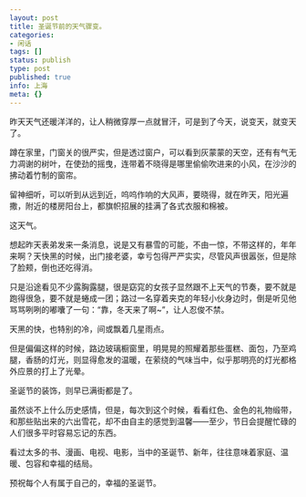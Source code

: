 ```yaml
---
layout: post
title: 圣诞节前的天气骤变。
categories:
- 闲话
tags: []
status: publish
type: post
published: true
info: 上海
meta: {}
---
```

昨天天气还暖洋洋的，让人稍微穿厚一点就冒汗，可是到了今天，说变天，就变天了。

蹲在家里，门窗关的很严实，但是透过窗户，可以看到灰蒙蒙的天空，还有有气无力凋谢的树叶，在使劲的摇曳，连带着不晓得是哪里偷偷吹进来的小风，在沙沙的拂动着竹制的窗帘。

留神细听，可以听到从远到近，呜呜作响的大风声，要晓得，就在昨天，阳光遍撒，附近的楼房阳台上，都旗帜招展的挂满了各式衣服和棉被。

这天气。

想起昨天表弟发来一条消息，说是又有暴雪的可能，不由一惊，不带这样的，年年来啊？天快黑的时候，出门接老婆，幸亏包得严严实实，尽管风声很嚣张，但是除了脸颊，倒也还吃得消。

只是沿途看见不少露胸露腿，很是窈窕的女孩子显然跟不上天气的节奏，要不就是跑得很急，要不就是蜷成一团；路过一名穿着夹克的年轻小伙身边时，倒是听见他骂骂咧咧的嘟囔了一句：“靠，冬天来了啊~”，让人忍俊不禁。

天黑的快，也特别的冷，间或飘着几星雨点。

但是偏偏这样的时候，路边玻璃橱窗里，明晃晃的照耀着那些蛋糕、面包，乃至鸡腿，香肠的灯光，则显得愈发的温暖，在萦绕的气味当中，似乎那明亮的灯光都格外应景的打上了光晕。

圣诞节的装饰，则早已满街都是了。

虽然谈不上什么历史感情，但是，每次到这个时候，看看红色、金色的礼物缎带，和那些贴出来的六出雪花，却不由自主的感觉到温馨——至少，节日会提醒忙碌的人们很多平时容易忘记的东西。

看过太多的书、漫画、电视、电影，当中的圣诞节、新年，往往意味着家庭、温暖、包容和幸福的结局。

预祝每个人有属于自己的，幸福的圣诞节。

